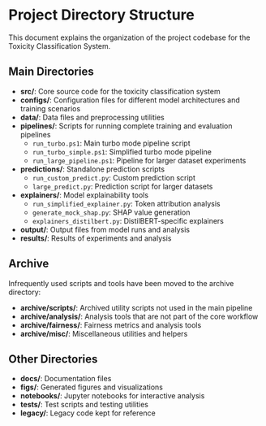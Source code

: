 # Project Directory Structure

This document explains the organization of the project codebase for the Toxicity Classification System.

## Main Directories

- **src/**: Core source code for the toxicity classification system
- **configs/**: Configuration files for different model architectures and training scenarios
- **data/**: Data files and preprocessing utilities
- **pipelines/**: Scripts for running complete training and evaluation pipelines
  - `run_turbo.ps1`: Main turbo mode pipeline script
  - `run_turbo_simple.ps1`: Simplified turbo mode pipeline
  - `run_large_pipeline.ps1`: Pipeline for larger dataset experiments
- **predictions/**: Standalone prediction scripts
  - `run_custom_predict.py`: Custom prediction script
  - `large_predict.py`: Prediction script for larger datasets
- **explainers/**: Model explainability tools
  - `run_simplified_explainer.py`: Token attribution analysis
  - `generate_mock_shap.py`: SHAP value generation
  - `explainers_distilbert.py`: DistilBERT-specific explainers
- **output/**: Output files from model runs and analysis
- **results/**: Results of experiments and analysis

## Archive

Infrequently used scripts and tools have been moved to the archive directory:

- **archive/scripts/**: Archived utility scripts not used in the main pipeline
- **archive/analysis/**: Analysis tools that are not part of the core workflow
- **archive/fairness/**: Fairness metrics and analysis tools
- **archive/misc/**: Miscellaneous utilities and helpers

## Other Directories

- **docs/**: Documentation files
- **figs/**: Generated figures and visualizations
- **notebooks/**: Jupyter notebooks for interactive analysis
- **tests/**: Test scripts and testing utilities
- **legacy/**: Legacy code kept for reference 